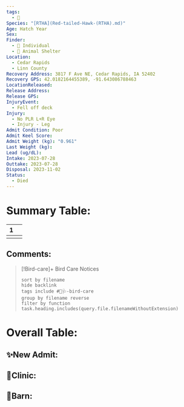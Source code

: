 ```yaml
---
tags:
  - 🦅
Species: "[RTHA](Red-tailed-Hawk-(RTHA).md)"
Age: Hatch Year
Sex: 
Finder:
  - 🧑 Individual
  - 🐾 Animal Shelter
Location:
  - Cedar Rapids
  - Linn County
Recovery Address: 3817 F Ave NE, Cedar Rapids, IA 52402
Recovery GPS: 42.0182164455389, -91.643086788463
LocationReleased: 
Release Address: 
Release GPS: 
InjuryEvent:
  - Fell off deck
Injury:
  - No PLR L+R Eye
  - Injury - Leg
Admit Condition: Poor
Admit Keel Score: 
Admit Weight (kg): "0.961"
Last Weight (kg): 
Lead (ug/dL): 
Intake: 2023-07-28
Outtake: 2023-07-28
Disposal: 2023-11-02
Status:
  - Died
---
```


# Summary Table:

<div><table class="dataview table-view-table"><thead class="table-view-thead"><tr class="table-view-tr-header"><th class="table-view-th"><span></span><span class="dataview small-text">1</span></th><th class="table-view-th"><span></span></th></tr></thead><tbody class="table-view-tbody"><tr><td><span></span></td><td><span></span></td></tr></tbody></table></div>

## Comments:

> [!Bird-care]+ Bird Care Notices
>   ```tasks 
>   sort by filename
>   hide backlink
>   tags include #🦅🩺-bird-care 
>   group by filename reverse
>   filter by function task.heading.includes(query.file.filenameWithoutExtension)
>   ```

# Overall Table:

## ✨New Admit:



## 🏥Clinic:



## 🏡Barn:


